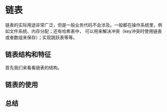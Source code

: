 # 链表

链表的实际用途非常广泛，但是一般业务代码不会涉及。一般都在操作系统里，例如文件系统、内存分配；还有哈希表中，
可以用来解决冲突（key冲突时使用链表或者数组来保存）；实现跳跃表等等。

## 链表结构和特征

首先我们来看看链表的结构。

## 链表的使用

## 总结
